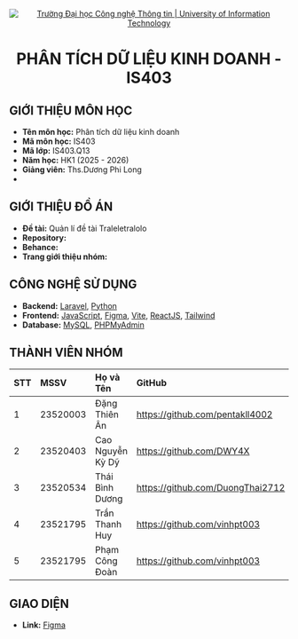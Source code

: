 
<p align="center">
  <a href="https://www.uit.edu.vn/" title="Trường Đại học Công nghệ Thông tin" style="border: none;">
    <img src="https://i.imgur.com/WmMnSRt.png" alt="Trường Đại học Công nghệ Thông tin | University of Information Technology">
  </a>
</p>

<h1 align="center"><b>PHÂN TÍCH DỮ LIỆU KINH DOANH - IS403</b></h1>

## GIỚI THIỆU MÔN HỌC

-    **Tên môn học:** Phân tích dữ liệu kinh doanh
-    **Mã môn học:** IS403
-    **Mã lớp:** IS403.Q13
-    **Năm học:** HK1 (2025 - 2026)
-    **Giảng viên:** Ths.Dương Phi Long
-    
## GIỚI THIỆU ĐỒ ÁN

-    **Đề tài:** Quản lí đề tài Traleletralolo
-    **Repository:** 
-    **Behance:** 
-    **Trang giới thiệu nhóm:** 

## CÔNG NGHỆ SỬ DỤNG

-    **Backend:** [Laravel](https://laravel.com/), [Python](https://www.python.org/) 
-    **Frontend:** [JavaScript](https://www.javascript.com/), [Figma](https://www.figma.com/community), [Vite](https://vite.dev/), [ReactJS](https://react.dev/), [Tailwind](https://tailwindcss.com/)
-    **Database:** [MySQL](https://www.mysql.com/), [PHPMyAdmin](https://www.phpmyadmin.net/)
## THÀNH VIÊN NHÓM

| STT | MSSV     | Họ và Tên            | GitHub                              | Email                   |
| :-- | :------- | :------------------- | :---------------------------------- | :---------------------- |
| 1   | 23520003 | Đặng Thiên Ân        | https://github.com/pentakll4002     | 23520003@gm.uit.edu.vn  |
| 2   | 23520403 | Cao Nguyễn Kỳ Dỹ     | https://github.com/DWY4X            | 23520403@gm.uit.edu.vn  |
| 3   | 23520534 | Thái Bình Dương      | https://github.com/DuongThai2712     | 23520356@gm.uit.edu.vn  |
| 4   | 23521795 | Trần Thanh Huy       | https://github.com/vinhpt003        | 23521795@gm.uit.edu.vn  |
| 5   | 23521795 | Phạm Công Đoàn       | https://github.com/vinhpt003        | 23521795@gm.uit.edu.vn  |


## GIAO DIỆN
-   **Link:** [Figma](https://www.figma.com/design/incT5SSdbOWXhxuuGioBsx/Untitled?node-id=0-1&p=f&t=wQqMVH9YtCWGE9EN-0)

